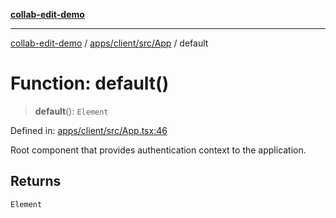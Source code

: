 [**collab-edit-demo**](../../../../../README.md)

***

[collab-edit-demo](../../../../../README.md) / [apps/client/src/App](../README.md) / default

# Function: default()

> **default**(): `Element`

Defined in: [apps/client/src/App.tsx:46](https://github.com/austyle-io/pub-sub-demo/blob/00b2f1e9b947d5e964db5c3be9502513c4374263/apps/client/src/App.tsx#L46)

Root component that provides authentication context to the application.

## Returns

`Element`
